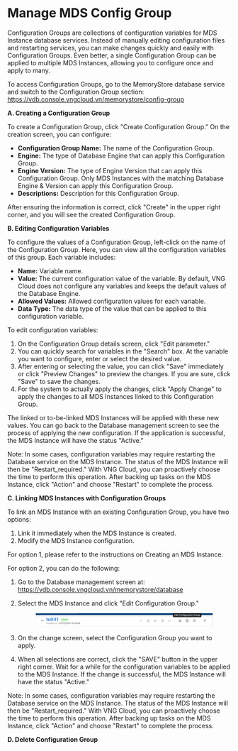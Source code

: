# Manage MDS Config Group

Configuration Groups are collections of configuration variables for MDS Instance database services. Instead of manually editing configuration files and restarting services, you can make changes quickly and easily with Configuration Groups. Even better, a single Configuration Group can be applied to multiple MDS Instances, allowing you to configure once and apply to many.

To access Configuration Groups, go to the MemoryStore database service and switch to the Configuration Group section: https://vdb.console.vngcloud.vn/memorystore/config-group

**A. Creating a Configuration Group**

To create a Configuration Group, click "Create Configuration Group." On the creation screen, you can configure:

* **Configuration Group Name:** The name of the Configuration Group.
* **Engine:** The type of Database Engine that can apply this Configuration Group.
* **Engine Version:** The type of Engine Version that can apply this Configuration Group. Only MDS Instances with the matching Database Engine & Version can apply this Configuration Group.
* **Descriptions:** Description for this Configuration Group.

After ensuring the information is correct, click "Create" in the upper right corner, and you will see the created Configuration Group.

**B. Editing Configuration Variables**

To configure the values of a Configuration Group, left-click on the name of the Configuration Group. Here, you can view all the configuration variables of this group. Each variable includes:

* **Name:** Variable name.
* **Value:** The current configuration value of the variable. By default, VNG Cloud does not configure any variables and keeps the default values of the Database Engine.
* **Allowed Values:** Allowed configuration values for each variable.
* **Data Type:** The data type of the value that can be applied to this configuration variable.

To edit configuration variables:

1. On the Configuration Group details screen, click "Edit parameter."
2. You can quickly search for variables in the "Search" box. At the variable you want to configure, enter or select the desired value.
3. After entering or selecting the value, you can click "Save" immediately or click "Preview Changes" to preview the changes. If you are sure, click "Save" to save the changes.
4. For the system to actually apply the changes, click "Apply Change" to apply the changes to all MDS Instances linked to this Configuration Group.

The linked or to-be-linked MDS Instances will be applied with these new values. You can go back to the Database management screen to see the process of applying the new configuration. If the application is successful, the MDS Instance will have the status "Active."

Note: In some cases, configuration variables may require restarting the Database service on the MDS Instance. The status of the MDS Instance will then be "Restart\_required." With VNG Cloud, you can proactively choose the time to perform this operation. After backing up tasks on the MDS Instance, click "Action" and choose "Restart" to complete the process.

**C. Linking MDS Instances with Configuration Groups**

To link an MDS Instance with an existing Configuration Group, you have two options:

1. Link it immediately when the MDS Instance is created.
2. Modify the MDS Instance configuration.

For option 1, please refer to the instructions on Creating an MDS Instance.

For option 2, you can do the following:

1. Go to the Database management screen at: https://vdb.console.vngcloud.vn/memorystore/database
2.  Select the MDS Instance and click "Edit Configuration Group."&#x20;

    <figure><img src="../../.gitbook/assets/image (240).png" alt=""><figcaption></figcaption></figure>
3. On the change screen, select the Configuration Group you want to apply.
4. When all selections are correct, click the "SAVE" button in the upper right corner. Wait for a while for the configuration variables to be applied to the MDS Instance. If the change is successful, the MDS Instance will have the status "Active."

Note: In some cases, configuration variables may require restarting the Database service on the MDS Instance. The status of the MDS Instance will then be "Restart\_required." With VNG Cloud, you can proactively choose the time to perform this operation. After backing up tasks on the MDS Instance, click "Action" and choose "Restart" to complete the process.

**D. Delete Configuration Group**
